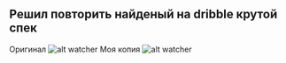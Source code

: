 ## Решил повторить найденый на dribble крутой спек

Оригинал
![alt watcher](https://raw.githubusercontent.com/caseyryan/flutter_ecommerce_mechanics/master/assets/ecommerce_spec.gif)
Моя копия
![alt watcher](https://github.com/caseyryan/flutter_ecommerce_mechanics/blob/master/assets/challenge.gif?raw=true)
